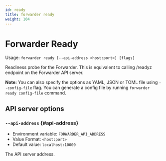 ```yaml
---
id: ready
title: forwarder ready
weight: 104
---
```


# Forwarder Ready

Usage: `forwarder ready [--api-address <host:port>] [flags]`

Readiness probe for the Forwarder.
This is equivalent to calling /readyz endpoint on the Forwarder API server.

**Note:** You can also specify the options as YAML, JSON or TOML file using `--config-file` flag.
You can generate a config file by running `forwarder ready config-file` command.


## API server options

### `--api-address` {#api-address}

* Environment variable: `FORWARDER_API_ADDRESS`
* Value Format: `<host:port>`
* Default value: `localhost:10000`

The API server address.

